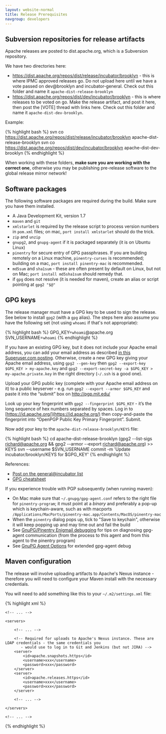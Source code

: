 ```yaml
---
layout: website-normal
title: Release Prerequisites
navgroup: developers
---
```


Subversion repositories for release artifacts
---------------------------------------------

Apache releases are posted to dist.apache.org, which is a Subversion repository.

We have two directories here:

- https://dist.apache.org/repos/dist/release/incubator/brooklyn - this is where IPMC approved releases go. Do not upload
  here until we have a vote passed on dev@brooklyn and incubator-general. Check out this folder and name it
  `apache-dist-release-brooklyn`
- https://dist.apache.org/repos/dist/dev/incubator/brooklyn - this is where releases to be voted on go. Make the release
  artifact, and post it here, then post the [VOTE] thread with links here. Check out this folder and name it
  `apache-dist-dev-brooklyn`.

Example:

{% highlight bash %}
svn co https://dist.apache.org/repos/dist/release/incubator/brooklyn apache-dist-release-brooklyn
svn co https://dist.apache.org/repos/dist/dev/incubator/brooklyn apache-dist-dev-brooklyn
{% endhighlight %}

When working with these folders, **make sure you are working with the correct one**, otherwise you may be publishing
pre-release software to the global release mirror network!


Software packages
-----------------

The following software packages are required during the build. Make sure you have them installed.

- A Java Development Kit, version 1.7
- `maven` and `git`
- `xmlstarlet` is required by the release script to process version numbers in `pom.xml` files;
  on mac, `port install xmlstarlet` should do the trick.
- `zip` and `unzip`
- `gnupg2`, and `gnupg-agent` if it is packaged separately (it is on Ubuntu Linux)
- `pinentry` for secure entry of GPG passphrases. If you are building remotely on a Linux machine, `pinentry-curses` is
  recommended; building on a mac, `port install pinentry-mac` is recommended.
- `md5sum` and `sha1sum` - these are often present by default on Linux, but not on Mac;
  `port install md5sha1sum` should remedy that.
- if `gpg` does not resolve (it is needed for maven), create an alias or script pointing at `gpg2 "$@"`


GPG keys
--------

The release manager must have a GPG key to be used to sign the release. See below to install `gpg2`
(with a `gpg` alias).  The steps here also assume you have the following set
(not using `whoami` if that's not appropriate):

{% highlight bash %}
GPG_KEY=`whoami`@apache.org
SVN_USERNAME=`whoami`
{% endhighlight %}

If you have an existing GPG key, but it does not include your Apache email address, you can add your email address as
described [in this Superuser.com posting](https://superuser.com/a/293283). Otherwise, create a new GPG key giving your
Apache email address, using `gpg2 --gen-key` then `gpg2 --export-key $GPG_KEY > my-apache.key` and 
`gpg2 --export-secret-key -a $GPG_KEY > my-apache.private.key` in the right directory (`~/.ssh` is a good one).

Upload your GPG public key (complete with your Apache email address on it) to a public keyserver - e.g. run
`gpg2 --export --armor $GPG_KEY` and paste it into the “submit” box on http://pgp.mit.edu/

Look up your key fingerprint with `gpg2 --fingerprint $GPG_KEY` - it’s the long sequence of hex numbers
separated by spaces. Log in to [https://id.apache.org/](https://id.apache.org/) then copy-and-paste the fingerprint into
“OpenPGP Public Key Primary Fingerprint”. Submit.

Now add your key to the `apache-dist-release-brooklyn/KEYS` file:

{% highlight bash %}
cd apache-dist-release-brooklyn
(gpg2 --list-sigs richard@apache.org && gpg2 --armor --export richard@apache.org) >> KEYS
svn --username $SVN_USERNAME commit -m 'Update incubator/brooklyn/KEYS for $GPG_KEY'
{% endhighlight %}

References: 
* [Post on the general@incubator list](https://mail-archives.apache.org/mod_mbox/incubator-general/201410.mbox/%3CCAOGo0VawupMYRWJKm%2Bi%2ByMBqDQQtbv-nQkfRud5%2BV9PusZ2wnQ%40mail.gmail.com%3E)
* [GPG cheatsheet](http://irtfweb.ifa.hawaii.edu/~lockhart/gpg/gpg-cs.html)

If you experience trouble with PGP subsequently (when running maven):
* On Mac make sure that `~/.gnupg/gpg-agent.conf` refers to the right file for `pinentry-program`;
  it must point at a *binary* and preferably a pop-up which is keychain-aware,
  such as with macports `/Applications/MacPorts/pinentry-mac.app/Contents/MacOS/pinentry-mac`
* When the `pinentry` dialog pops up, tick to "Save to keychain", otherwise it will keep popping up
  and may time out and fail the build
* See [GnuPG/Pinentry Enigmail debugging](https://www.enigmail.net/support/gnupg2_issues.php) for tips on diagnosing gpg-agent communication (from the process to this agent and from this agent to the pinentry program)
* See [GnuPG Agent Options](https://www.gnupg.org/documentation/manuals/gnupg/Agent-Options.html) for extended gpg-agent debug


Maven configuration
-------------------

The release will involve uploading artifacts to Apache's Nexus instance - therefore you will need to configure your
Maven install with the necessary credentials.

You will need to add something like this to your `~/.m2/settings.xml` file:

{% highlight xml %}
<?xml version="1.0"?>
<settings xsi:schemaLocation="http://maven.apache.org/SETTINGS/1.1.0 http://maven.apache.org/xsd/settings-1.1.0.xsd"
          xmlns="http://maven.apache.org/SETTINGS/1.1.0"
          xmlns:xsi="http://www.w3.org/2001/XMLSchema-instance">

    <!-- ... -->

    <servers>

        <!-- ... -->

        <!-- Required for uploads to Apache's Nexus instance. These are LDAP credentials - the same credentials you
           - would use to log in to Git and Jenkins (but not JIRA) -->
        <server>
            <id>apache.snapshots.https</id>
            <username>xxx</username>
            <password>xxx</password>
        </server>
        <server>
            <id>apache.releases.https</id>
            <username>xxx</username>
            <password>xxx</password>
        </server>

        <!-- ... -->

    </servers>

    <!-- ... -->

</settings>
{% endhighlight %}
